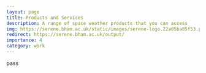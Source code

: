 ```yaml
---
layout: page
title: Products and Services
description: A range of space weather products that you can access
img: https://serene.bham.ac.uk/static/images/serene-logo.22a05ba05f53.png
redirect: https://serene.bham.ac.uk/output/
importance: 4
category: work
---
```


pass
